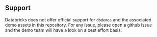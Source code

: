 ## Support
Databricks does not offer official support for `dbdemos` and the associated demo assets in this repository.
For any issue, please open a github issue and the demo team will have a look on a best effort basis.
